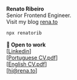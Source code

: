 **Renato Ribeiro**  
Senior Frontend Engineer.  
Visit my blog [rena.to](https://rena.to)

```sh
npx renatorib
```

**📝 Open to work**  
[[Linkedin](http://linkedin.com/in/renatorib)]  
[[Portuguese CV.pdf](https://raw.githubusercontent.com/renatorib/curriculum-vitae/master/build/PT-BR.pdf)]  
[[English CV.pdf](https://raw.githubusercontent.com/renatorib/curriculum-vitae/master/build/EN-US.pdf)]  
[[hi@rena.to](mailto:hi@rena.to)]
